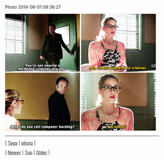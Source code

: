 <!--
title: Photo 2014-06-01 08
date: 2020-06-28T15:27:00.313Z
tags: photo
-->


Photo 2014-06-01 08:36:27

![](87475465290-0.gif)
![](87475465290-1.gif)
![](87475465290-2.gif)
![](87475465290-3.gif)

<!--BOTTOM-POST-NAVIGATION-->
---

| [Tags](tags.md) | [photo](tag-photo.md) |

| [Newer](87457317859.md) | [Top](index.md) | [Older](87489153508.md) |